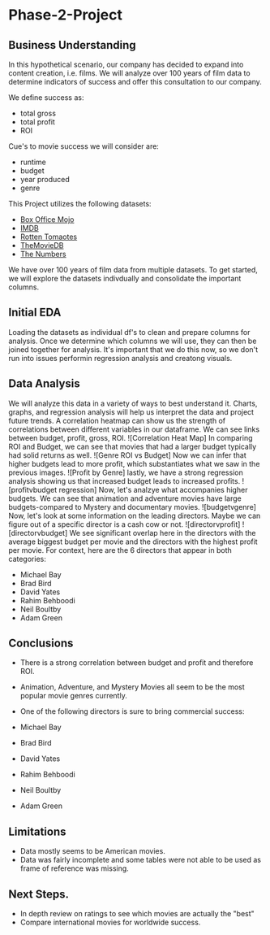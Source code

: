# Phase-2-Project

## Business Understanding
In this hypothetical scenario, our company has decided to expand into content creation, i.e. films.  We will analyze over 100 years of film data to determine indicators of success and offer this consultation to our company.

We define success as: 
* total gross
* total profit
* ROI
 
Cue's to movie success we will consider are:
* runtime
* budget
* year produced
* genre


This Project utilizes the following datasets:

* [Box Office Mojo](https://www.boxofficemojo.com/)
* [IMDB](https://www.imdb.com/)
* [Rotten Tomaotes](https://www.rottentomatoes.com/)
* [TheMovieDB](https://www.themoviedb.org/)
* [The Numbers](https://www.the-numbers.com/)


We have over 100 years of film data from multiple datasets.  To get started, we will explore the datasets indivdually and consolidate the important columns.

## Initial EDA
Loading the datasets as individual df's to clean and prepare columns for analysis.  Once we determine which columns we will use, they can then be joined together for analysis.  It's important that we do this now, so we don't run into issues performin regression analysis and creatong visuals.

## Data Analysis
We will analyze this data in a variety of ways to best understand it.  Charts, graphs, and regression analysis will help us interpret the data and project future trends.
A correlation heatmap can show us the strength of correlations between different variables in our dataframe.  We can see links between budget, profit, gross, ROI.
![Correlation Heat Map]
In comparing ROI and Budget, we can see that movies that had a larger budget typically had solid returns as well. 
![Genre ROI vs Budget]
Now we can infer that higher budgets lead to more profit, which substantiates what we saw in the previous images. 
![Profit by Genre]
lastly, we have a strong regression analysis showing us that increased budget leads to increased profits.
![profitvbudget regression]
Now, let's analzye what accompanies higher budgets.  We can see that animation and adventure movies have large budgets-compared to Mystery and documentary movies.
![budgetvgenre]
Now, let's look at some information on the leading directors.  Maybe we can figure out of a specific director is a cash cow or not.
![directorvprofit]
![directorvbudget]
We see significant overlap here in the directors with the average biggest budget per movie and the directors with the highest profit per movie. For context, here are the 6 directors that appear in both categories:

* Michael Bay
* Brad Bird
* David Yates
* Rahim Behboodi
* Neil Boultby
* Adam Green

## Conclusions
* There is a strong correlation between budget and profit and therefore ROI.
* Animation, Adventure, and Mystery Movies all seem to be the most popular movie genres currently.
* One of the following directors is sure to bring commercial success:

* Michael Bay
* Brad Bird
* David Yates
* Rahim Behboodi
* Neil Boultby
* Adam Green

## Limitations
* Data mostly seems to be American movies.
* Data was fairly incomplete and some tables were not able to be used as frame of reference was missing.

## Next Steps.
* In depth review on ratings to see which movies are actually the "best"
* Compare international movies for worldwide success.

